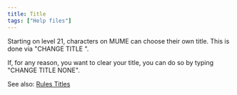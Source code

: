 ```yaml
---
title: Title
tags: ["Help files"]
---
```

Starting on level 21, characters on MUME can choose their own title.
This is done via "CHANGE TITLE <new title>".

If, for any reason, you want to clear your title, you can do so by
typing "CHANGE TITLE NONE".

See also: [Rules Titles](Rules_Titles "wikilink")
